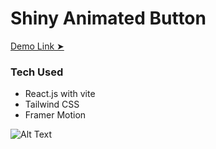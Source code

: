 # Shiny Animated Button

[Demo Link ➤](https://shiny-animated-button.netlify.app/)

### Tech Used
-  React.js with vite
- Tailwind CSS
- Framer Motion

![Alt Text](/shiny-buttons.gif)